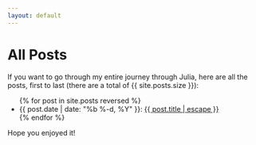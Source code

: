 ```yaml
---
layout: default
---
```


# All Posts

If you want to go through my entire journey through Julia, here are all the posts, first to last (there are a total of {{ site.posts.size }}):

<ul class="post-list">
	{% for post in site.posts reversed %}
	  <li>
	    <span class="post-meta">{{ post.date | date: "%b %-d, %Y" }}</span>: <a href="{{ post.url | relative_url }}">{{ post.title | escape }}</a>
	  </li>
	{% endfor %}
</ul>

Hope you enjoyed it!
